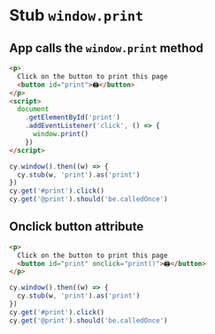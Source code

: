 # Stub `window.print`

## App calls the `window.print` method

<!-- fiddle Stub window print -->

```html hide
<p>
  Click on the button to print this page
  <button id="print">🖨</button>
</p>
<script>
  document
    .getElementById('print')
    .addEventListener('click', () => {
      window.print()
    })
</script>
```

```js
cy.window().then((w) => {
  cy.stub(w, 'print').as('print')
})
cy.get('#print').click()
cy.get('@print').should('be.calledOnce')
```

<!-- fiddle-end -->

## Onclick button attribute

<!-- fiddle Print is the onclick button attribute -->

```html hide
<p>
  Click on the button to print this page
  <button id="print" onclick="print()">🖨</button>
</p>
```

```js
cy.window().then((w) => {
  cy.stub(w, 'print').as('print')
})
cy.get('#print').click()
cy.get('@print').should('be.calledOnce')
```

<!-- fiddle-end -->
